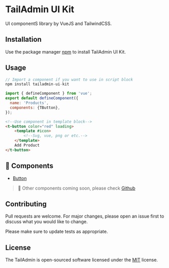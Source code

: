 # TailAdmin UI Kit

UI componentS library by VueJS and TailwindCSS. 
## Installation

Use the package manager [npm](https://pip.pypa.io/en/stable/) to install TailAdmin UI Kit.

## Usage

```javascript
// Import a component if you want to use in script block
npm install tailadmin-ui-kit

import { defineComponent } from 'vue';
export default defineComponent({
  name: 'Products',
  components: {TButton},
});
```

```html
<!--Use component in template block-->
<t-button color="red" loading>
    <template #icon>
        <!--Svg, vue, png or etc.-->
    </template>
    Add Product
</t-button>
```

## :rocket: Components
- [Button](#Button)
 

>:telescope: Other components coming soon, please check [Github](https://github.com/sinan-aydogan/tailadmin-ui-kit)

## Contributing
Pull requests are welcome. For major changes, please open an issue first to discuss what you would like to change.

Please make sure to update tests as appropriate.

## License
The TailAdmin is open-sourced software licensed under the [MIT](https://opensource.org/licenses/MIT) license.

